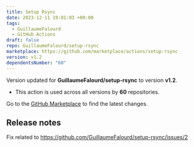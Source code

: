 ```yaml
---
title: Setup Rsync
date: 2023-12-11 19:01:03 +00:00
tags:
  - GuillaumeFalourd
  - GitHub Actions
draft: false
repo: GuillaumeFalourd/setup-rsync
marketplace: https://github.com/marketplace/actions/setup-rsync
version: v1.2
dependentsNumber: "60"
---
```



Version updated for **GuillaumeFalourd/setup-rsync** to version **v1.2**.
- This action is used across all versions by **60** repositories.

Go to the [GitHub Marketplace](https://github.com/marketplace/actions/setup-rsync) to find the latest changes.

## Release notes

Fix related to https://github.com/GuillaumeFalourd/setup-rsync/issues/2
